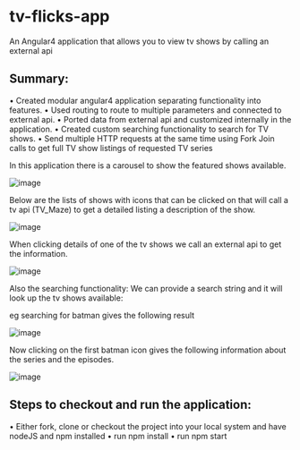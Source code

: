 # tv-flicks-app
An Angular4 application that allows you to view tv shows by calling an external api

## Summary:
• Created modular angular4 application separating functionality into features.
• Used routing to route to multiple parameters and connected to external api.
• Ported data from external api and customized internally in the application.
• Created custom searching functionality to search for TV shows.
• Send multiple HTTP requests at the same time using Fork Join calls to get full TV show listings of requested TV series



In this application there is a carousel to show the featured shows available.

![image](https://user-images.githubusercontent.com/19658505/52917265-6962d700-32b7-11e9-8cb4-9bc31633d919.png)


Below are the lists of shows with icons that can be clicked on that will call a tv api (TV_Maze) to get a detailed listing a description of the show.

![image](https://user-images.githubusercontent.com/19658505/52917276-88616900-32b7-11e9-99b7-c02f85d51711.png)


When clicking details of one of the tv shows we call an external api to get the information.

![image](https://user-images.githubusercontent.com/19658505/52917286-acbd4580-32b7-11e9-84e9-4bab4ed325ad.png)


Also the searching functionality: We can provide a search string and it will look up the tv shows available:

 eg searching for batman gives the following result
 
![image](https://user-images.githubusercontent.com/19658505/52917309-e5f5b580-32b7-11e9-9a5a-9cdffdedeb3e.png)


Now clicking on the first batman icon gives the following information about the series and the episodes.

![image](https://user-images.githubusercontent.com/19658505/52917322-06be0b00-32b8-11e9-9cfe-395ecaa3f7f2.png)

## Steps to checkout and run the application:
• Either fork, clone or checkout the project into your local system and have nodeJS and npm installed 
• run npm install 
• run npm start

